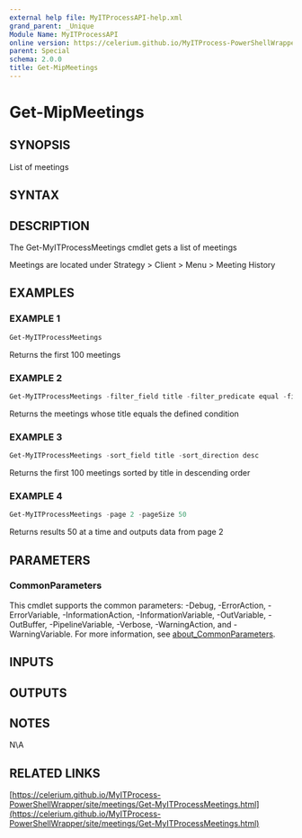 ```yaml
---
external help file: MyITProcessAPI-help.xml
grand_parent: _Unique
Module Name: MyITProcessAPI
online version: https://celerium.github.io/MyITProcess-PowerShellWrapper/site/_Unique/Get-MipMeetings.html
parent: Special
schema: 2.0.0
title: Get-MipMeetings
---
```


# Get-MipMeetings

## SYNOPSIS
List of meetings

## SYNTAX

## DESCRIPTION
The Get-MyITProcessMeetings cmdlet gets a list of meetings

Meetings are located under Strategy \> Client \> Menu \> Meeting History

## EXAMPLES

### EXAMPLE 1
```powershell
Get-MyITProcessMeetings
```

Returns the first 100 meetings

### EXAMPLE 2
```powershell
Get-MyITProcessMeetings -filter_field title -filter_predicate equal -filter_condition 'Celerium'
```

Returns the meetings whose title equals the defined condition

### EXAMPLE 3
```powershell
Get-MyITProcessMeetings -sort_field title -sort_direction desc
```

Returns the first 100 meetings sorted by title in descending order

### EXAMPLE 4
```powershell
Get-MyITProcessMeetings -page 2 -pageSize 50
```

Returns results 50 at a time and outputs data from page 2

## PARAMETERS

### CommonParameters
This cmdlet supports the common parameters: -Debug, -ErrorAction, -ErrorVariable, -InformationAction, -InformationVariable, -OutVariable, -OutBuffer, -PipelineVariable, -Verbose, -WarningAction, and -WarningVariable. For more information, see [about_CommonParameters](http://go.microsoft.com/fwlink/?LinkID=113216).

## INPUTS

## OUTPUTS

## NOTES
N\A

## RELATED LINKS

[https://celerium.github.io/MyITProcess-PowerShellWrapper/site/meetings/Get-MyITProcessMeetings.html](https://celerium.github.io/MyITProcess-PowerShellWrapper/site/meetings/Get-MyITProcessMeetings.html)

